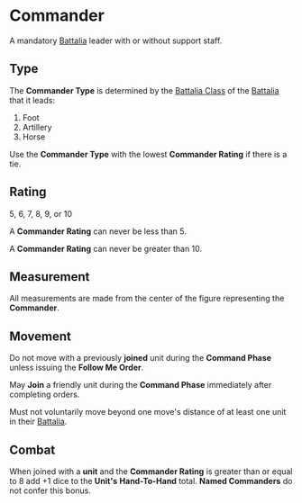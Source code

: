 # Commander
A mandatory [Battalia][battalia] leader with or without support staff.

## Type
The **Commander Type** is determined by the [Battalia Class][battalia_class] of the [Battalia][battalia] that it leads:

 1. Foot
 2. Artillery
 3. Horse

Use the **Commander Type** with the lowest **Commander Rating** if there is a tie.

## Rating
5, 6, 7, 8, 9, or 10

A **Commander Rating** can never be less than 5.

A **Commander Rating** can never be greater than 10.

## Measurement
All measurements are made from the center of the figure representing the **Commander**.

## Movement
Do not move with a previously **joined** unit during the **Command Phase** unless issuing the **Follow Me Order**.

May **Join** a friendly unit during the **Command Phase** immediately after completing orders.

Must not voluntarily move beyond one move's distance of at least one unit in their [Battalia][battalia].

## Combat
When joined with a **unit** and the **Commander Rating** is greater than or equal to 8 add +1 dice to the **Unit's** **Hand-To-Hand** total. **Named Commanders** do not confer this bonus.

[battalia]: ./battalia.md
[battalia_class]: ./battalia.md#class
